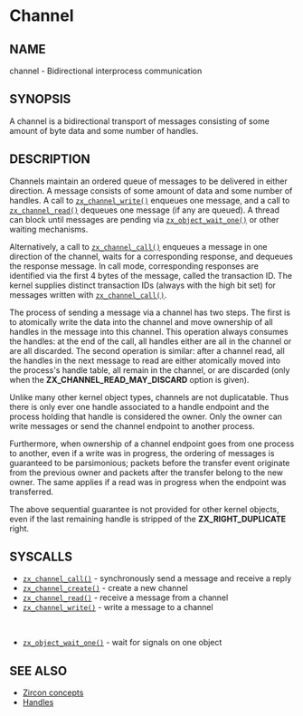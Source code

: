 # Channel

## NAME

channel - Bidirectional interprocess communication

## SYNOPSIS

A channel is a bidirectional transport of messages consisting of some
amount of byte data and some number of handles.

## DESCRIPTION

Channels maintain an ordered queue of messages to be delivered in either
direction. A message consists of some amount of data and some number of handles.
A call to [`zx_channel_write()`] enqueues one message, and a call to
[`zx_channel_read()`] dequeues one message (if any are queued). A thread can block
until messages are pending via [`zx_object_wait_one()`] or other waiting
mechanisms.

Alternatively, a call to [`zx_channel_call()`] enqueues a message in one
direction of the channel, waits for a corresponding response, and
dequeues the response message. In call mode, corresponding responses
are identified via the first 4 bytes of the message, called the
transaction ID. The kernel supplies distinct transaction IDs (always with the
high bit set) for messages written with [`zx_channel_call()`].

The process of sending a message via a channel has two steps. The first is to
atomically write the data into the channel and move ownership of all handles in
the message into this channel. This operation always consumes the handles: at
the end of the call, all handles either are all in the channel or are all
discarded. The second operation is similar: after a channel read, all the
handles in the next message to read are either atomically moved into the
process's handle table, all remain in the channel, or are discarded (only when
the **ZX_CHANNEL_READ_MAY_DISCARD** option is given).

Unlike many other kernel object types, channels are not duplicatable. Thus there
is only ever one handle associated to a handle endpoint and the process holding
that handle is considered the owner. Only the owner can write messages or send
the channel endpoint to another process.

Furthermore, when ownership of a channel endpoint goes from one process to
another, even if a write was in progress, the ordering of messages is guaranteed
to be parsimonious; packets before the transfer event originate from the
previous owner and packets after the transfer belong to the new owner. The same
applies if a read was in progress when the endpoint was transferred.

The above sequential guarantee is not provided for other kernel objects, even if
the last remaining handle is stripped of the **ZX_RIGHT_DUPLICATE** right.

## SYSCALLS

 - [`zx_channel_call()`] - synchronously send a message and receive a reply
 - [`zx_channel_create()`] - create a new channel
 - [`zx_channel_read()`] - receive a message from a channel
 - [`zx_channel_write()`] - write a message to a channel

<br>

 - [`zx_object_wait_one()`] - wait for signals on one object

## SEE ALSO

+ [Zircon concepts](../concepts.md)
+ [Handles](../handles.md)

[`zx_channel_call()`]: ../syscalls/channel_call.md
[`zx_channel_create()`]: ../syscalls/channel_create.md
[`zx_channel_read()`]: ../syscalls/channel_read.md
[`zx_channel_write()`]: ../syscalls/channel_write.md
[`zx_object_wait_one()`]: ../syscalls/object_wait_one.md
